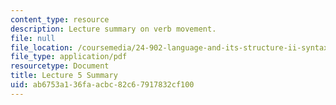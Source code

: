 ```yaml
---
content_type: resource
description: Lecture summary on verb movement.
file: null
file_location: /coursemedia/24-902-language-and-its-structure-ii-syntax-fall-2003/ab6753a136faacbc82c67917832cf100_ln5_summary.pdf
file_type: application/pdf
resourcetype: Document
title: Lecture 5 Summary
uid: ab6753a1-36fa-acbc-82c6-7917832cf100
---
```

